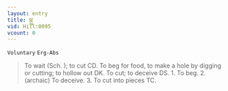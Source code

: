 ```yaml
---
layout: entry
title: སྐྲུ་
vid: Hill:0095
vcount: 0
---
```

`Voluntary` `Erg-Abs`
> To wait (Sch\.
); to cut CD\.
 To beg for food, to make a hole by digging or cutting; to hollow out DK\.
 To cut; to deceive DS\.
 1\.
 To beg\.
 2\.
 (archaic) To deceive\.
 3\.
 To cut into pieces TC\.

